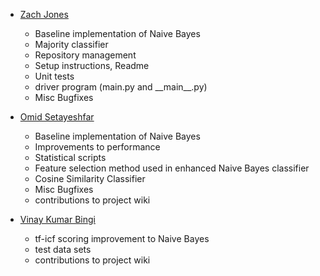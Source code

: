 * [Zach Jones](https://github.com/zachdj)
    - Baseline implementation of Naive Bayes
    - Majority classifier
    - Repository management
    - Setup instructions, Readme
    - Unit tests
    - driver program (main.py and \_\_main__.py)
    - Misc Bugfixes

* [Omid Setayeshfar](https://github.com/omid-s)
    - Baseline implementation of Naive Bayes
    - Improvements to performance
    - Statistical scripts
    - Feature selection method used in enhanced Naive Bayes classifier
    - Cosine Similarity Classifier
    - Misc Bugfixes
    - contributions to project wiki

* [Vinay Kumar Bingi](https://github.com/vinayawsm)
    - tf-icf scoring improvement to Naive Bayes
    - test data sets
    - contributions to project wiki